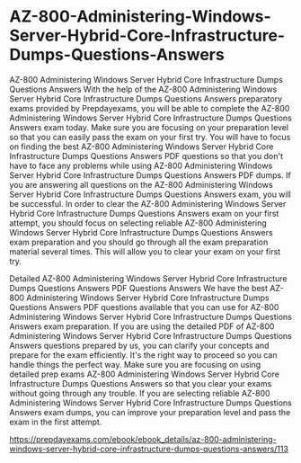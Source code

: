 # AZ-800-Administering-Windows-Server-Hybrid-Core-Infrastructure-Dumps-Questions-Answers

AZ-800 Administering Windows Server Hybrid Core Infrastructure Dumps Questions Answers
With the help of the AZ-800 Administering Windows Server Hybrid Core Infrastructure Dumps Questions Answers preparatory exams provided by Prepdayexams, you will be able to complete the AZ-800 Administering Windows Server Hybrid Core Infrastructure Dumps Questions Answers exam today. Make sure you are focusing on your preparation level so that you can easily pass the exam on your first try. You will have to focus on finding the best AZ-800 Administering Windows Server Hybrid Core Infrastructure Dumps Questions Answers PDF questions so that you don't have to face any problems while using AZ-800 Administering Windows Server Hybrid Core Infrastructure Dumps Questions Answers PDF dumps. If you are answering all questions on the AZ-800 Administering Windows Server Hybrid Core Infrastructure Dumps Questions Answers exam, you will be successful. In order to clear the AZ-800 Administering Windows Server Hybrid Core Infrastructure Dumps Questions Answers exam on your first attempt, you should focus on selecting reliable AZ-800 Administering Windows Server Hybrid Core Infrastructure Dumps Questions Answers exam preparation and you should go through all the exam preparation material several times. This will allow you to clear your exam on your first try.

Detailed AZ-800 Administering Windows Server Hybrid Core Infrastructure Dumps Questions Answers PDF Questions Answers
We have the best AZ-800 Administering Windows Server Hybrid Core Infrastructure Dumps Questions Answers PDF questions available that you can use for AZ-800 Administering Windows Server Hybrid Core Infrastructure Dumps Questions Answers exam preparation. If you are using the detailed PDF of AZ-800 Administering Windows Server Hybrid Core Infrastructure Dumps Questions Answers questions prepared by us, you can clarify your concepts and prepare for the exam efficiently. It's the right way to proceed so you can handle things the perfect way. Make sure you are focusing on using detailed prep exams AZ-800 Administering Windows Server Hybrid Core Infrastructure Dumps Questions Answers so that you clear your exams without going through any trouble. If you are selecting reliable AZ-800 Administering Windows Server Hybrid Core Infrastructure Dumps Questions Answers exam dumps, you can improve your preparation level and pass the exam in the first attempt.

https://prepdayexams.com/ebook/ebook_details/az-800-administering-windows-server-hybrid-core-infrastructure-dumps-questions-answers/113

